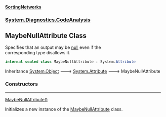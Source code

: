 #### [SortingNetworks](index.md 'index')
### [System.Diagnostics.CodeAnalysis](System_Diagnostics_CodeAnalysis.md 'System.Diagnostics.CodeAnalysis')
## MaybeNullAttribute Class
Specifies that an output may be [null](https://docs.microsoft.com/en-us/dotnet/csharp/language-reference/keywords/null 'https://docs.microsoft.com/en-us/dotnet/csharp/language-reference/keywords/null') even if the  
corresponding type disallows it.  
```csharp
internal sealed class MaybeNullAttribute : System.Attribute
```

Inheritance [System.Object](https://docs.microsoft.com/en-us/dotnet/api/System.Object 'System.Object') &#129106; [System.Attribute](https://docs.microsoft.com/en-us/dotnet/api/System.Attribute 'System.Attribute') &#129106; MaybeNullAttribute  
### Constructors

***
[MaybeNullAttribute()](System_Diagnostics_CodeAnalysis_MaybeNullAttribute_MaybeNullAttribute().md 'System.Diagnostics.CodeAnalysis.MaybeNullAttribute.MaybeNullAttribute()')

Initializes a new instance of the [MaybeNullAttribute](System_Diagnostics_CodeAnalysis_MaybeNullAttribute.md 'System.Diagnostics.CodeAnalysis.MaybeNullAttribute') class.  
